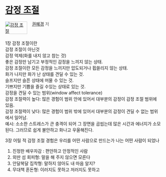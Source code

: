 # [감정 조절](1004.md)
<div style="clear:left;text-align:left;"><div style="float:left;margin:0 15px 5px 0;"><a href="http://www.yes24.com/Product/Goods/30108168" style="display:inline-block;overflow:hidden;border:solid 1px #ccc;" target="_blank"><img style="margin:-1px;vertical-align:top;" src="http://image.yes24.com/goods/30108168/L" border="0" alt="감정 조절 "></a></div><div><p style="margin-top:5px;line-height:1.2em;color:#666;"><a href="http://www.yes24.com/SearchCorner/Result?domain=ALL&author_yn=Y&query=&auth_no=173590" target="_blank">권혜경</a> 저</p></div></div>
<div style="clear:left;"></div>

1장 감정 조절이란  
  감정 조절이 아닌것  
    감정 억제(화를 내지 않고 참는 것)  
    좋은 감정만 남기고 부정적인 감정을 느끼지 않는 상태.  
  감정 조절이란 모든 감정을 느끼지만 압도되거나 휩쓸리지 않는 상태.  
    화가 나지만 화가 난 상태를 견딜 수 있는 것.  
    슬프지만 슬픈 상태에 머물 수 있는 것.  
    기쁘지만 기쁨을 즐길 수있는 상태로 있는 것.  
  감정을 견딜 수 있는 범위(window affect tolerance)  
    감정 조절력이 높다: 많은 경험이 범위 안에 있어서 대부분의 감정이 감정 조절 범위에 있음.  
    감정 조절력이 낮다: 많은 경험이 범위 밖에 있어서 대부분의 감정이 견딜 수 없는 범위에서 일어남.  
    예시: 소소한 스트레스가 큰 충격이 되어 그 장면을 곱씹는데 많은 시간과 에너지가 소모된다. 그러므로 쉽게 불안하고 화나고 우울해진다.  
  
3장 어릴 적 감정 조절 경험은 우리를 어떤 사람으로 만드는가
나는 어떤 사람이 되었나
1) 진정한 배우자감 : 편안하고 안정적인 사람
2) 외딴 섬 회피형: 말을 해 주지 않으면 모른다
3) 안달복달 집착형: 말하지 않아도 내 마음 알지?
4) 무대책 혼돈형: 이러지도 못하고 저러지도 못하고
